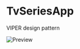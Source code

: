 # TvSeriesApp
VIPER design pattern

![Preview](https://media.giphy.com/media/k2vxlIGOPTz7Gw5Fo8/giphy.gif)
